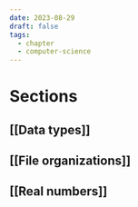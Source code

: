 ```yaml
---
date: 2023-08-29
draft: false
tags:
  - chapter
  - computer-science
---
```

# Sections

## [[Data types]]
## [[File organizations]]
## [[Real numbers]]